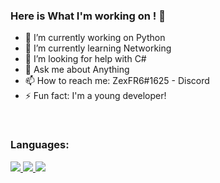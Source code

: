 ### Here is What I'm working on !  👋




- 🔭 I’m currently working on Python
- 🌱 I’m currently learning Networking
- 🤔 I’m looking for help with C#
- 💬 Ask me about Anything
- 📫 How to reach me: ZexFR6#1625 - Discord
- ⚡ Fun fact: I'm a young developer!

<br>


### Languages:

<a href="https://www.python.org" target="_blank"> <img src="https://img.icons8.com/color/48/000000/python.png"/> </a>
<a href="https://www.w3.org/html/" target="_blank"> <img src="https://img.icons8.com/color/48/000000/html-5.png"/> </a> 
<a href="https://developer.mozilla.org/en-US/docs/Web/JavaScript" target="_blank"> <img src="https://img.icons8.com/color/48/000000/javascript.png"/> </a> 
